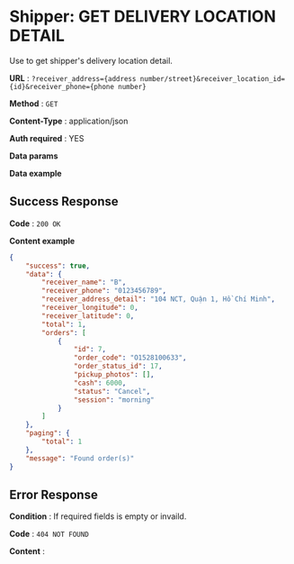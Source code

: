 # Shipper: GET DELIVERY LOCATION DETAIL

Use to get shipper's delivery location detail.

**URL** : `?receiver_address={address number/street}&receiver_location_id={id}&receiver_phone={phone number}`

**Method** : `GET`

**Content-Type** : application/json

**Auth required** : YES

**Data params**

**Data example**

## Success Response

**Code** : `200 OK`

**Content example**

```json
{
    "success": true,
    "data": {
        "receiver_name": "B",
        "receiver_phone": "0123456789",
        "receiver_address_detail": "104 NCT, Quận 1, Hồ Chí Minh",
        "receiver_longitude": 0,
        "receiver_latitude": 0,
        "total": 1,
        "orders": [
            {
                "id": 7,
                "order_code": "O1528100633",
                "order_status_id": 17,
                "pickup_photos": [],
                "cash": 6000,
                "status": "Cancel",
                "session": "morning"
            }
        ]
    },
    "paging": {
        "total": 1
    },
    "message": "Found order(s)"
}
```

## Error Response

**Condition** : If required fields is empty or invaild.

**Code** : `404 NOT FOUND`

**Content** :

```json

```